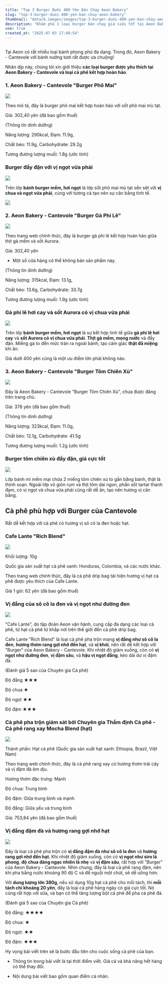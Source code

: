 ```yaml
---
title: "Top 3 Burger Dưới 400 Yên Bán Chạy Aeon Bakery"
slug: "top-3-burger-duoi-400-yen-ban-chay-aeon-bakery"
thumbnail: "data/6.images/images/top-3-burger-duoi-400-yen-ban-chay-aeon-bakery.webp"
description: "Khám phá 3 loại burger bán chạy giá siêu tốt tại Aeon Bakery và cà phê kết hợp hoàn hảo do chuyên gia tư vấn."
use: true
created_at: "2025-07-03 17:48:54"
---
```


![]()

Tại Aeon có rất nhiều loại bánh phong phú đa dạng. Trong đó, Aeon Bakery - Cantevole với bánh nướng tươi rất được ưa chuộng!

Nhân dịp này, chúng tôi xin giới thiệu **các loại burger được yêu thích tại Aeon Bakery - Cantevole và loại cà phê kết hợp hoàn hảo**.

### 1. Aeon Bakery - Cantevole "Burger Phô Mai"

![](/images/image-1751511585353.webp)

Theo mô tả, đây là burger phô mai kết hợp hoàn hảo với sốt phô mai mù tạt.

Giá: 302,40 yên (đã bao gồm thuế)

(Thông tin dinh dưỡng)

Năng lượng: 290kcal, Đạm: 11.9g,

Chất béo: 11.9g, Carbohydrate: 29.2g

Tương đương lượng muối: 1.8g (ước tính)

### Burger đầy đặn với vị ngọt vừa phải

![](/images/image-1751511600940.webp)

Trên lớp **bánh burger mềm, hơi ngọt** là lớp sốt phô mai mù tạt sền sệt với **vị chua và ngọt vừa phải**, cùng với tương cà tạo nên sự cân bằng tinh tế.

![](/images/image-1751511632552.webp)

### 2. Aeon Bakery - Cantevole "Burger Gà Phi Lê"

![](/images/image-1751511662043.webp)

Theo trang web chính thức, đây là burger gà phi lê kết hợp hoàn hảo giữa thịt gà mềm và sốt Aurora.

Giá: 302,40 yên

*   Một số cửa hàng có thể không bán sản phẩm này.

(Thông tin dinh dưỡng)

Năng lượng: 315kcal, Đạm: 13.1g,

Chất béo: 13.6g, Carbohydrate: 33.7g

Tương đương lượng muối: 1.9g (ước tính)

### Gà phi lê hơi cay và sốt Aurora có vị chua vừa phải

![](/images/image-1751513483021.webp)

Trên lớp **bánh burger mềm, hơi ngọt** là sự kết hợp tinh tế giữa **gà phi lê hơi cay** và **sốt Aurora có vị chua vừa phải**. **Thịt gà mềm, mọng nước** và đầy đặn. Miếng gà to đến mức tràn ra ngoài bánh, tạo cảm giác **thật đã miệng** khi ăn.

Giá dưới 400 yên cũng là một ưu điểm lớn phải không nào.

### 3. Aeon Bakery - Cantevole "Burger Tôm Chiên Xù"

![](/images/image-1751513292991.webp)

Đây là Aeon Bakery - Cantevole "Burger Tôm Chiên Xù", chưa được đăng trên trang chủ.

Giá: 378 yên (đã bao gồm thuế)

(Thông tin dinh dưỡng)

Năng lượng: 323kcal, Đạm: 11.0g,

Chất béo: 12.1g, Carbohydrate: 41.5g

Tương đương lượng muối: 1.2g (ước tính)

### Burger tôm chiên xù đầy đặn, giá cực tốt

![](/images/image-1751511977443.webp)

Lớp bánh mì mềm mại chứa 2 miếng tôm chiên xù to gần bằng bánh, thật là thịnh soạn. Ngoài lớp vỏ giòn rụm và thịt tôm dai ngon, phần sốt tartar thanh đạm, có vị ngọt và chua vừa phải cũng rất dễ ăn, tạo nên hương vị cân bằng.

## Cà phê phù hợp với Burger của Cantevole

Rất dễ kết hợp với cà phê có hương vị sô cô la đen hoặc hạt.

### Cafe Lante "Rich Blend"

![](/images/image-1751512093869.webp)

Khối lượng: 10g

Quốc gia sản xuất hạt cà phê xanh: Honduras, Colombia, và các nước khác.

Theo trang web chính thức, đây là cà phê drip bag tái hiện hương vị hạt cà phê được yêu thích của Cafe Lante.

Giá 1 gói: 62 yên (đã bao gồm thuế)

### Vị đắng của sô cô la đen và vị ngọt như đường đen

![](/images/image-1751512113897.webp)

"Cafe Lante", do tập đoàn Aeon vận hành, cung cấp đa dạng các loại cà phê, từ hạt cà phê từ khắp nơi trên thế giới đến cà phê drip bag.

Cafe Lante "Rich Blend" là loại cà phê pha trộn mang **vị đắng như sô cô la đen**, **hương thơm rang gợi nhớ đến hạt**, và **vị khói**, nên rất dễ kết hợp với "Burger" của Aeon Bakery - Cantevole. Khi nhiệt độ giảm xuống, còn có **vị ngọt như đường đen**, **vị đậm sâu**, và **hậu vị ngọt đắng**, kéo dài dư vị đậm đà.

(Đánh giá 5 sao của Chuyên gia Cà phê)

Độ đắng ★★★

Độ chua ★

Độ ngọt ★★

Độ đậm ★★★

### Cà phê pha trộn giám sát bởi Chuyên gia Thẩm định Cà phê - Cà phê rang xay Mocha Blend (hạt)

![](/images/image-1751512209500.webp)

Thành phần: Hạt cà phê (Quốc gia sản xuất hạt xanh: Ethiopia, Brazil, Việt Nam)

Theo trang web chính thức, đây là cà phê rang xay có hương thơm trái cây và vị đậm đà êm dịu.

Hương thơm đặc trưng: Mạnh

Độ chua: Trung bình

Độ đậm: Giữa trung bình và mạnh

Độ đắng: Giữa yếu và trung bình

Giá: 753,84 yên (đã bao gồm thuế)

### Vị đắng đậm đà và hương rang gợi nhớ hạt

![](/images/image-1751512251792.webp)

Đây là loại cà phê pha trộn có **vị đắng đậm đà như sô cô la đen** và **hương rang gợi nhớ đến hạt**. Khi nhiệt độ giảm xuống, còn có **vị ngọt như siro lá phong**, **độ chua đáng ngạc nhiên là nhẹ** và **vị đậm sâu**, rất hợp với "Burger" của Aeon Bakery - Cantevole.
Nhìn chung, đây là loại cà phê rang đậm, nên khi pha bằng nước khoảng 90 độ C và để nguội một chút, sẽ dễ uống hơn.

Với **dung lượng lớn 380g**, nếu sử dụng 10g hạt cà phê cho mỗi tách, thì **mỗi tách chỉ khoảng 20 yên**, đây là loại cà phê hàng ngày có giá cực tốt. Nó cũng rất hợp với sữa, và bạn có thể tăng lượng bột cà phê để pha cà phê đá.

(Đánh giá 5 sao của Chuyên gia Cà phê)

Độ đắng: ★★★★

Độ chua: ★

Độ ngọt: ★★

Độ đậm: ★★★

Hy vọng bài viết trên sẽ là bước đầu tiên cho cuộc sống cà phê của bạn.

*   Thông tin trong bài viết là tại thời điểm viết. Giá cả và khả năng hết hàng có thể thay đổi.

*   Nội dung bài viết bao gồm quan điểm cá nhân.

